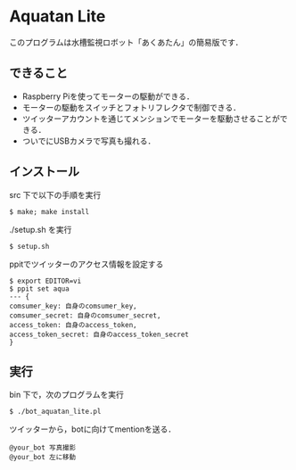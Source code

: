 Aquatan Lite
==============

このプログラムは水槽監視ロボット「あくあたん」の簡易版です．

できること
---------

* Raspberry Piを使ってモーターの駆動ができる．
* モーターの駆動をスイッチとフォトリフレクタで制御できる．
* ツイッターアカウントを通じてメンションでモーターを駆動させることができる．
* ついでにUSBカメラで写真も撮れる．

インストール
---------

src 下で以下の手順を実行
```
$ make; make install
```

./setup.sh を実行
```
$ setup.sh
```

ppitでツイッターのアクセス情報を設定する
```
$ export EDITOR=vi
$ ppit set aqua
--- {
comsumer_key: 自身のcomsumer_key,
comsumer_secret: 自身のcomsumer_secret,
access_token: 自身のaccess_token,
access_token_secret: 自身のaccess_token_secret
}
```

実行
------
bin 下で，次のプログラムを実行
```
$ ./bot_aquatan_lite.pl
```

ツイッターから，botに向けてmentionを送る．
```
@your_bot 写真撮影
@your_bot 左に移動
```
